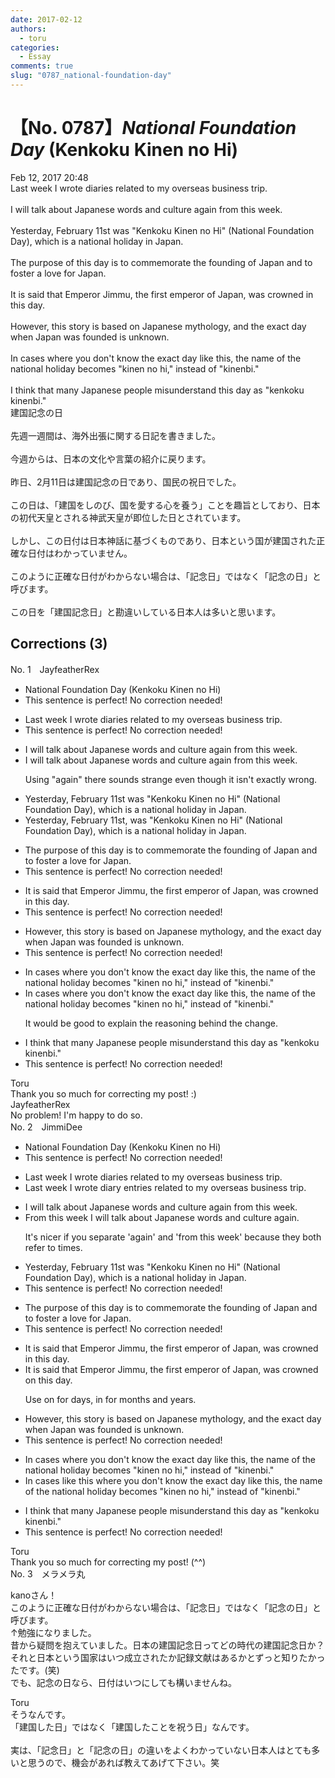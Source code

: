 ```yaml
---
date: 2017-02-12
authors:
  - toru
categories:
  - Essay
comments: true
slug: "0787_national-foundation-day"
---
```


# 【No. 0787】<strong><em>National Foundation Day</strong></em> (Kenkoku Kinen no Hi)
<div class="date">Feb 12, 2017 20:48</div>
<div id="post"><div id="body_show_ori">
Last week I wrote diaries related to my overseas business trip.<br/><br/>I will talk about Japanese words and culture again from this week.<br/><br/>Yesterday, February 11st was "Kenkoku Kinen no Hi" (National Foundation Day), which is a national holiday in Japan.<br/><br/>The purpose of this day is to commemorate the founding of Japan and to foster a love for Japan.<br/><br/>It is said that Emperor Jimmu, the first emperor of Japan, was crowned in this day.<br/><br/>However, this story is based on Japanese mythology, and the exact day when Japan was founded is unknown.<br/><br/>In cases where you don't know the exact day like this, the name of the national holiday becomes "kinen no hi," instead of "kinenbi."<br/><br/>I think that many Japanese people misunderstand this day as "kenkoku kinenbi."
</div></div>

<!-- more -->

<div id="post_ja"><div id="body_show_mo">
建国記念の日<br/><br/>先週一週間は、海外出張に関する日記を書きました。<br/><br/>今週からは、日本の文化や言葉の紹介に戻ります。<br/><br/>昨日、2月11日は建国記念の日であり、国民の祝日でした。<br/><br/>この日は、「建国をしのび、国を愛する心を養う」ことを趣旨としており、日本の初代天皇とされる神武天皇が即位した日とされています。<br/><br/>しかし、この日付は日本神話に基づくものであり、日本という国が建国された正確な日付はわかっていません。<br/><br/>このように正確な日付がわからない場合は、「記念日」ではなく「記念の日」と呼びます。<br/><br/>この日を「建国記念日」と勘違いしている日本人は多いと思います。
</div></div>

## Corrections (3)
<div id="block"><div class="first_name"> No. 1　<span class="just_name">JayfeatherRex</span></div><div id="block2">
<ul class="correction_field">
<li class="incorrect">National Foundation Day (Kenkoku Kinen no Hi)</li>
<li class="corrected perfect">This sentence is perfect! No correction needed!</li>
</ul>
<ul class="correction_field">
<li class="incorrect">Last week I wrote diaries related to my overseas business trip.</li>
<li class="corrected perfect">This sentence is perfect! No correction needed!</li>
</ul>
<ul class="correction_field">
<li class="incorrect">I will talk about Japanese words and culture again from this week.</li>
<li class="corrected correct">
I will talk about Japanese words and culture <span class="sline">again </span>from this week.
<p class="correction_comment">Using "again" there sounds strange even though it isn't exactly wrong.</p>
</li>
</ul>
<ul class="correction_field">
<li class="incorrect">Yesterday, February 11st was "Kenkoku Kinen no Hi" (National Foundation Day), which is a national holiday in Japan.</li>
<li class="corrected correct">
Yesterday, February 11st<span class="f_red">,</span> was "Kenkoku Kinen no Hi" (National Foundation Day), which is a national holiday in Japan.
</li>
</ul>
<ul class="correction_field">
<li class="incorrect">The purpose of this day is to commemorate the founding of Japan and to foster a love for Japan.</li>
<li class="corrected perfect">This sentence is perfect! No correction needed!</li>
</ul>
<ul class="correction_field">
<li class="incorrect">It is said that Emperor Jimmu, the first emperor of Japan, was crowned in this day.</li>
<li class="corrected perfect">This sentence is perfect! No correction needed!</li>
</ul>
<ul class="correction_field">
<li class="incorrect">However, this story is based on Japanese mythology, and the exact day when Japan was founded is unknown.</li>
<li class="corrected perfect">This sentence is perfect! No correction needed!</li>
</ul>
<ul class="correction_field">
<li class="incorrect">In cases where you don't know the exact day like this, the name of the national holiday becomes "kinen no hi," instead of "kinenbi."</li>
<li class="corrected correct">
In cases where you don't know the exact day like this, the name of the national holiday becomes "kinen no hi," instead of "kinenbi."
<p class="correction_comment">It would be good to explain the reasoning behind the change.</p>
</li>
</ul>
<ul class="correction_field">
<li class="incorrect">I think that many Japanese people misunderstand this day as "kenkoku kinenbi."</li>
<li class="corrected perfect">This sentence is perfect! No correction needed!</li>
</ul>
</div><div class="name"><span class="just_name">Toru</span><br>
Thank you so much for correcting my post! :)
</div>
<div class="name"><span class="just_name">JayfeatherRex</span><br>
No problem!  I'm happy to do so.
</div>
</div>
<div id="block"><div class="first_name"> No. 2　<span class="just_name">JimmiDee</span></div><div id="block2">
<ul class="correction_field">
<li class="incorrect">National Foundation Day (Kenkoku Kinen no Hi)</li>
<li class="corrected perfect">This sentence is perfect! No correction needed!</li>
</ul>
<ul class="correction_field">
<li class="incorrect">Last week I wrote diaries related to my overseas business trip.</li>
<li class="corrected correct">
Last week I wrote <span class="f_red">diary entries</span> related to my overseas business trip.
</li>
</ul>
<ul class="correction_field">
<li class="incorrect">I will talk about Japanese words and culture again from this week.</li>
<li class="corrected correct">
<span class="f_blue">From this week </span>I will talk about Japanese words and culture again.
<p class="correction_comment">It's nicer if you separate 'again' and 'from this week' because they both refer to times.</p>
</li>
</ul>
<ul class="correction_field">
<li class="incorrect">Yesterday, February 11st was "Kenkoku Kinen no Hi" (National Foundation Day), which is a national holiday in Japan.</li>
<li class="corrected perfect">This sentence is perfect! No correction needed!</li>
</ul>
<ul class="correction_field">
<li class="incorrect">The purpose of this day is to commemorate the founding of Japan and to foster a love for Japan.</li>
<li class="corrected perfect">This sentence is perfect! No correction needed!</li>
</ul>
<ul class="correction_field">
<li class="incorrect">It is said that Emperor Jimmu, the first emperor of Japan, was crowned in this day.</li>
<li class="corrected correct">
It is said that Emperor Jimmu, the first emperor of Japan, was crowned <span class="f_blue">on</span> this day.
<p class="correction_comment">Use on for days, in for months and years.</p>
</li>
</ul>
<ul class="correction_field">
<li class="incorrect">However, this story is based on Japanese mythology, and the exact day when Japan was founded is unknown.</li>
<li class="corrected perfect">This sentence is perfect! No correction needed!</li>
</ul>
<ul class="correction_field">
<li class="incorrect">In cases where you don't know the exact day like this, the name of the national holiday becomes "kinen no hi," instead of "kinenbi."</li>
<li class="corrected correct">
In cases <span class="f_blue">like this </span>where you don't know the exact day <span class="f_blue"><span class="sline">like this</span></span>, the name of the national holiday becomes "kinen no hi," instead of "kinenbi."
</li>
</ul>
<ul class="correction_field">
<li class="incorrect">I think that many Japanese people misunderstand this day as "kenkoku kinenbi."</li>
<li class="corrected perfect">This sentence is perfect! No correction needed!</li>
</ul>
</div><div class="name"><span class="just_name">Toru</span><br>
Thank you so much for correcting my post! (^^)
</div>
</div>
<div id="block"><div class="first_name"> No. 3　<span class="just_name">メラメラ丸</span></div><div id="block2">
<p class="comment_small">
 kanoさん！
 <br/>
 このように正確な日付がわからない場合は、「記念日」ではなく「記念の日」と呼びます。
 <br/>
 ↑勉強になりました。
 <br/>
 昔から疑問を抱えていました。日本の建国記念日ってどの時代の建国記念日か？それと日本という国家はいつ成立されたか記録文献はあるかとずっと知りたかったです。(笑)
 <br/>
 でも、記念の日なら、日付はいつにしても構いませんね。
</p>

</div><div class="name"><span class="just_name">Toru</span><br>
そうなんです。<br/>「建国した日」ではなく「建国したことを祝う日」なんです。<br/><br/>実は、「記念日」と「記念の日」の違いをよくわかっていない日本人はとても多いと思うので、機会があれば教えてあげて下さい。笑
</div>
</div>

